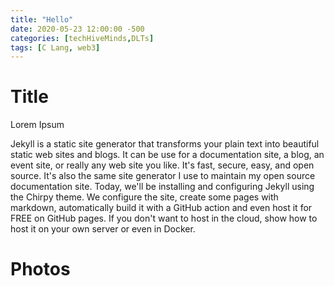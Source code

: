 ```yaml
---
title: "Hello"
date: 2020-05-23 12:00:00 -500
categories: [techHiveMinds,DLTs]
tags: [C Lang, web3]
---
```


# Title

Lorem Ipsum

Jekyll is a static site generator that transforms your plain text into beautiful static web sites and blogs.  It can be use for a documentation site, a blog, an event site, or really any web site you like.   It's fast, secure, easy, and open source.  It's also the same site generator I use to maintain my open source documentation site.  Today, we'll be installing and configuring Jekyll using the Chirpy theme.  We configure the site, create some pages with markdown, automatically build it with a GitHub action and even host it for FREE on GitHub pages.  If you don't want to host in the cloud, show how to host it on your own server or even in Docker.


# Photos

